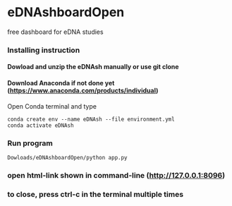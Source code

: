 # eDNAshboardOpen
free dashboard for eDNA studies

### Installing instruction
#### Dowload and unzip the eDNAsh manually or use git clone

#### Download Anaconda if not done yet (https://www.anaconda.com/products/individual)

Open Conda terminal and type
```
conda create env --name eDNAsh --file environment.yml
conda activate eDNAsh
```
### Run program
```
Dowloads/eDNAshboardOpen/python app.py
```

### open html-link shown in command-line (http://127.0.0.1:8096)

### to close, press ctrl-c in the terminal multiple times
